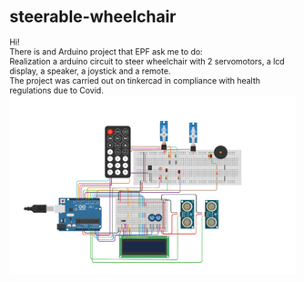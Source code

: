 # steerable-wheelchair

Hi!  
There is and Arduino project that EPF ask me to do:  
Realization a arduino circuit to steer wheelchair with 2 servomotors, a lcd display, a speaker, a joystick and a remote.  
The project was carried out on tinkercad in compliance with health regulations due to Covid.  
![alt txt](t725.png)
